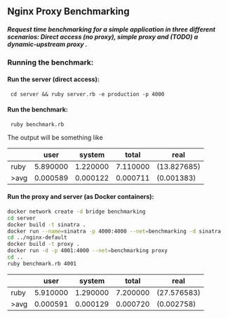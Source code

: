 ## Nginx Proxy Benchmarking

##### Request time benchmarking for a simple application in three different scenarios: Direct access (no proxy), simple proxy and (TODO) a dynamic-upstream proxy .

### Running the benchmark:

#### Run the server (direct access):

``` cd server && ruby server.rb -e production -p 4000```

#### Run the benchmark:
``` ruby benchmark.rb```

The output will be something like

|      |   user   |  system  |   total  |     real    |
|------|----------|----------|----------|-------------|
| ruby | 5.890000 | 1.220000 | 7.110000 | (13.827685) |
| >avg | 0.000589 | 0.000122 | 0.000711 |  (0.001383) |

#### Run the proxy and server (as Docker containers):

```bash
docker network create -d bridge benchmarking
cd server
docker build -t sinatra .
docker run --name=sinatra -p 4000:4000 --net=benchmarking -d sinatra
cd ../nginx-default
docker build -t proxy .
docker run -d -p 4001:4000 --net=benchmarking proxy
cd ..
ruby benchmark.rb 4001
```

|      |   user   |  system  |   total  |     real    |
|------|----------|----------|----------|-------------|
| ruby | 5.910000 | 1.290000 | 7.200000 | (27.576583) |
| >avg | 0.000591 | 0.000129 | 0.000720 |  (0.002758) |
